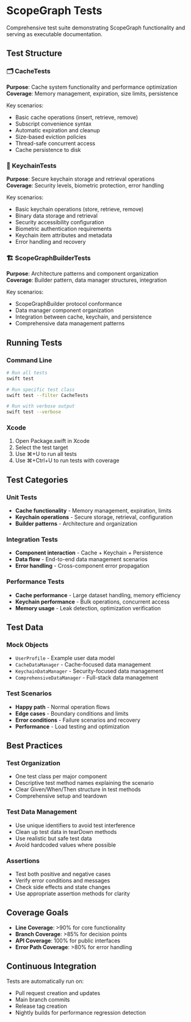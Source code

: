 # ScopeGraph Tests

Comprehensive test suite demonstrating ScopeGraph functionality and serving as executable documentation.

## Test Structure

### 🗂️ CacheTests
**Purpose**: Cache system functionality and performance optimization  
**Coverage**: Memory management, expiration, size limits, persistence

Key scenarios:
- Basic cache operations (insert, retrieve, remove)
- Subscript convenience syntax
- Automatic expiration and cleanup
- Size-based eviction policies
- Thread-safe concurrent access
- Cache persistence to disk

### 🔐 KeychainTests  
**Purpose**: Secure keychain storage and retrieval operations  
**Coverage**: Security levels, biometric protection, error handling

Key scenarios:
- Basic keychain operations (store, retrieve, remove)
- Binary data storage and retrieval
- Security accessibility configuration
- Biometric authentication requirements
- Keychain item attributes and metadata
- Error handling and recovery

### 🏗️ ScopeGraphBuilderTests
**Purpose**: Architecture patterns and component organization  
**Coverage**: Builder pattern, data manager structures, integration

Key scenarios:
- ScopeGraphBuilder protocol conformance
- Data manager component organization
- Integration between cache, keychain, and persistence
- Comprehensive data management patterns

## Running Tests

### Command Line
```bash
# Run all tests
swift test

# Run specific test class
swift test --filter CacheTests

# Run with verbose output
swift test --verbose
```

### Xcode
1. Open Package.swift in Xcode
2. Select the test target
3. Use ⌘+U to run all tests
4. Use ⌘+Ctrl+U to run tests with coverage

## Test Categories

### Unit Tests
- **Cache functionality** - Memory management, expiration, limits
- **Keychain operations** - Secure storage, retrieval, configuration
- **Builder patterns** - Architecture and organization

### Integration Tests
- **Component interaction** - Cache + Keychain + Persistence
- **Data flow** - End-to-end data management scenarios
- **Error handling** - Cross-component error propagation

### Performance Tests
- **Cache performance** - Large dataset handling, memory efficiency
- **Keychain performance** - Bulk operations, concurrent access
- **Memory usage** - Leak detection, optimization verification

## Test Data

### Mock Objects
- `UserProfile` - Example user data model
- `CacheDataManager` - Cache-focused data management
- `KeychainDataManager` - Security-focused data management
- `ComprehensiveDataManager` - Full-stack data management

### Test Scenarios
- **Happy path** - Normal operation flows
- **Edge cases** - Boundary conditions and limits
- **Error conditions** - Failure scenarios and recovery
- **Performance** - Load testing and optimization

## Best Practices

### Test Organization
- One test class per major component
- Descriptive test method names explaining the scenario
- Clear Given/When/Then structure in test methods
- Comprehensive setup and teardown

### Test Data Management
- Use unique identifiers to avoid test interference
- Clean up test data in tearDown methods
- Use realistic but safe test data
- Avoid hardcoded values where possible

### Assertions
- Test both positive and negative cases
- Verify error conditions and messages
- Check side effects and state changes
- Use appropriate assertion methods for clarity

## Coverage Goals

- **Line Coverage**: >90% for core functionality
- **Branch Coverage**: >85% for decision points
- **API Coverage**: 100% for public interfaces
- **Error Path Coverage**: >80% for error handling

## Continuous Integration

Tests are automatically run on:
- Pull request creation and updates
- Main branch commits
- Release tag creation
- Nightly builds for performance regression detection